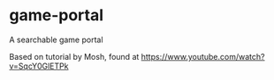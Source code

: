 # game-portal
A searchable game portal

Based on tutorial by Mosh, found at https://www.youtube.com/watch?v=SqcY0GlETPk
